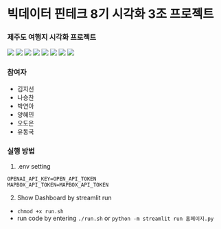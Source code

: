 # 빅데이터 핀테크 8기 시각화 3조 프로젝트
### 제주도 여행지 시각화 프로젝트
<img src="https://img.shields.io/badge/github-181717?style=for-the-badge&logo=github&logoColor=white">
<img src="https://img.shields.io/badge/python-3776AB?style=for-the-badge&logo=python&logoColor=white">
<img src="https://img.shields.io/badge/streamlit-FF4B4B?style=for-the-badge&logo=streamlit&logoColor=white"> 
<img src="https://img.shields.io/badge/pandas-150458?style=for-the-badge&logo=pandas&logoColor=white"> 
<img src="https://img.shields.io/badge/geopandas-139C5A?style=for-the-badge&logo=geopandas&logoColor=white"> 
<img src="https://img.shields.io/badge/folium-77B829?style=for-the-badge&logo=folium&logoColor=white"> 
<img src="https://img.shields.io/badge/plotly-3F4F75?style=for-the-badge&logo=plotly&logoColor=white"> 
<img src="https://img.shields.io/badge/sklearn-F7931E?style=for-the-badge&logo=scikit-learn&logoColor=white"> 

### 참여자
- 김지선
- 나승찬
- 박연아
- 양혜민
- 오도은
- 유동국
  
### 실행 방법
1. .env setting
```
OPENAI_API_KEY=OPEN_API_TOKEN
MAPBOX_API_TOKEN=MAPBOX_API_TOKEN
```

2. Show Dashboard by streamlit run
- `chmod +x run.sh`
- run code by entering `./run.sh` or `python -m streamlit run 홈페이지.py`